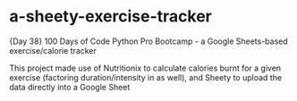 # a-sheety-exercise-tracker
{Day 38} 100 Days of Code Python Pro Bootcamp - a Google Sheets-based exercise/calorie tracker

This project made use of Nutritionix to calculate calories burnt for a given exercise (factoring duration/intensity in as well), and Sheety to upload the data directly into a Google Sheet
